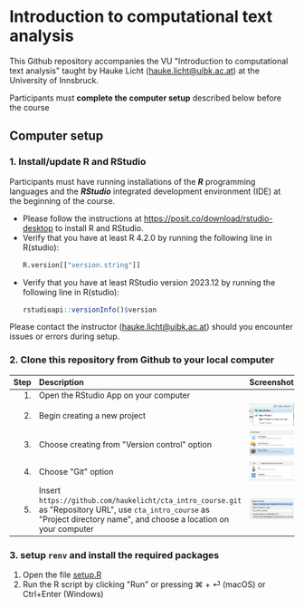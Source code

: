 # Introduction to computational text analysis


This Github repository accompanies the VU "Introduction to computational text analysis" taught by Hauke Licht (hauke.licht@uibk.ac.at) at the University of Innsbruck.

Participants must **complete the computer setup** described below before the course


## Computer setup

### 1. Install/update R and RStudio

Participants must have running installations of the **_R_** programming languages and the **_RStudio_** integrated development environment (IDE) at the beginning of the course.

- Please follow the instructions at https://posit.co/download/rstudio-desktop to install R and RStudio.
- Verify that you have at least R 4.2.0 by running the following line in R(studio):
  ```R
  R.version[["version.string"]]
  ```
- Verify that you have at least RStudio version 2023.12 by running the following line in R(studio):
  ```R
  rstudioapi::versionInfo()$version
  ```

Please contact the instructor (hauke.licht@uibk.ac.at) should you encounter issues or errors during setup.

### 2. Clone this repository from Github to your local computer


| Step | Description | Screenshot  |
| ----:|:----------- |:--:|
| 1. | Open the RStudio App on your computer | |
| 2. | Begin creating a new project |  ![](assets/setup/create_new_rstudio_project.png) |
| 3. | Choose creating from "Version control" option |  ![](assets/setup/create_new_project_from_vc.png) |
| 4. | Choose "Git" option |  ![](assets/setup/create_new_project_from_github.png) |
| 5. | Insert `https://github.com/haukelicht/cta_intro_course.git` as "Repository URL", use `cta_intro_course` as "Project directory name", and choose a location on your computer |  ![](assets/setup/create_new_project_clone_github.png) |

### 3. setup `renv` and install the required packages

1. Open the file [setup.R](./setup.R)
2. Run the R script by clicking "Run" or pressing ⌘ + ⏎ (macOS) or Ctrl+Enter (Windows)







